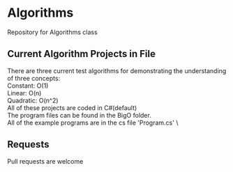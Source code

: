 # Algorithms
Repository for Algorithms class
## Current Algorithm Projects in File
There are three current test algorithms for demonstrating
the understanding of three concepts:  \
Constant: O(1)  \
Linear: O(n)  \
Quadratic: O(n^2)  \
All of these projects are coded in C#(default)  \
The program files can be found in the BigO folder.  \
All of the example programs are in the cs file 'Program.cs'  \

## Requests
Pull requests are welcome

